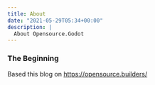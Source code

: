 ```yaml
---
title: About
date: "2021-05-29T05:34+00:00"
description: |
  About Opensource.Godot
---
```


### The Beginning

Based this blog on https://opensource.builders/